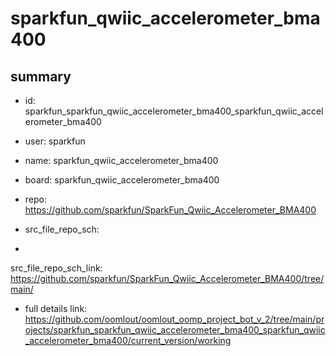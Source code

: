 # sparkfun_qwiic_accelerometer_bma400
 
## summary 
* id: sparkfun_sparkfun_qwiic_accelerometer_bma400_sparkfun_qwiic_accelerometer_bma400
* user: sparkfun
* name: sparkfun_qwiic_accelerometer_bma400
* board: sparkfun_qwiic_accelerometer_bma400
* repo: https://github.com/sparkfun/SparkFun_Qwiic_Accelerometer_BMA400



* src_file_repo_sch: 
*
 src_file_repo_sch_link: https://github.com/sparkfun/SparkFun_Qwiic_Accelerometer_BMA400/tree/main/
* full details link: https://github.com/oomlout/oomlout_oomp_project_bot_v_2/tree/main/projects/sparkfun_sparkfun_qwiic_accelerometer_bma400_sparkfun_qwiic_accelerometer_bma400/current_version/working  






